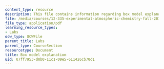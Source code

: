 ```yaml
---
content_type: resource
description: This file contains information regarding box model explanation.
file: /media/courses/12-335-experimental-atmospheric-chemistry-fall-2014/07ff7953d0b011c109e5611426cb70d1_MIT12_335F14_Box_model.pdf
file_type: application/pdf
learning_resource_types:
- Labs
ocw_type: OCWFile
parent_title: Labs
parent_type: CourseSection
resourcetype: Document
title: Box model explanation
uid: 07ff7953-d0b0-11c1-09e5-611426cb70d1
---
```

